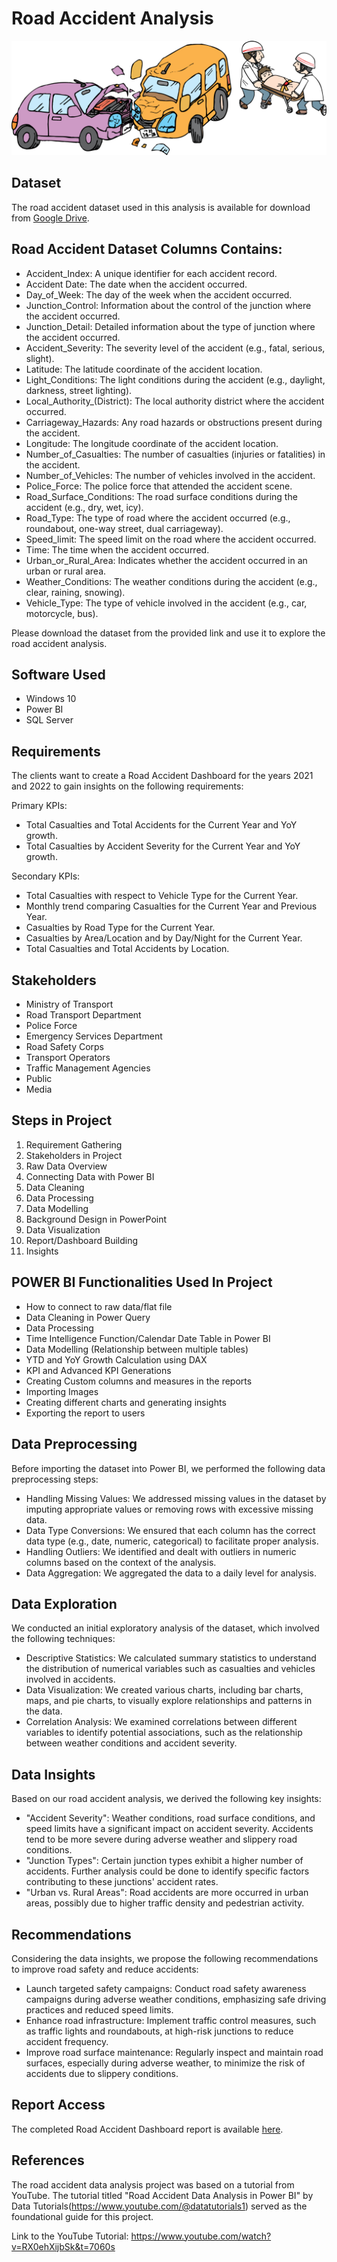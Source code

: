 # Road Accident Analysis

<p align="center">
  <img src="https://github.com/awazbhujel/Road-Accident-Analysis-PowerBi/blob/main/Road-Accident-PNG.png"  title="hover text">
</p>

## Dataset
The road accident dataset used in this analysis is available for download from [Google Drive](link_to_google_drive_dataset).

## Road Accident Dataset Columns Contains:

- Accident_Index: A unique identifier for each accident record.
- Accident Date: The date when the accident occurred.
- Day_of_Week: The day of the week when the accident occurred.
- Junction_Control: Information about the control of the junction where the accident occurred.
- Junction_Detail: Detailed information about the type of junction where the accident occurred.
- Accident_Severity: The severity level of the accident (e.g., fatal, serious, slight).
- Latitude: The latitude coordinate of the accident location.
- Light_Conditions: The light conditions during the accident (e.g., daylight, darkness, street lighting).
- Local_Authority_(District): The local authority district where the accident occurred.
- Carriageway_Hazards: Any road hazards or obstructions present during the accident.
- Longitude: The longitude coordinate of the accident location.
- Number_of_Casualties: The number of casualties (injuries or fatalities) in the accident.
- Number_of_Vehicles: The number of vehicles involved in the accident.
- Police_Force: The police force that attended the accident scene.
- Road_Surface_Conditions: The road surface conditions during the accident (e.g., dry, wet, icy).
- Road_Type: The type of road where the accident occurred (e.g., roundabout, one-way street, dual carriageway).
- Speed_limit: The speed limit on the road where the accident occurred.
- Time: The time when the accident occurred.
- Urban_or_Rural_Area: Indicates whether the accident occurred in an urban or rural area.
- Weather_Conditions: The weather conditions during the accident (e.g., clear, raining, snowing).
- Vehicle_Type: The type of vehicle involved in the accident (e.g., car, motorcycle, bus).

Please download the dataset from the provided link and use it to explore the road accident analysis.

## Software Used
- Windows 10
- Power BI
- SQL Server

## Requirements
The clients want to create a Road Accident Dashboard for the years 2021 and 2022 to gain insights on the following requirements:

Primary KPIs:
- Total Casualties and Total Accidents for the Current Year and YoY growth.
- Total Casualties by Accident Severity for the Current Year and YoY growth.

Secondary KPIs:
- Total Casualties with respect to Vehicle Type for the Current Year.
- Monthly trend comparing Casualties for the Current Year and Previous Year.
- Casualties by Road Type for the Current Year.
- Casualties by Area/Location and by Day/Night for the Current Year.
- Total Casualties and Total Accidents by Location.

## Stakeholders
- Ministry of Transport
- Road Transport Department
- Police Force
- Emergency Services Department
- Road Safety Corps
- Transport Operators
- Traffic Management Agencies
- Public
- Media

## Steps in Project
1. Requirement Gathering
2. Stakeholders in Project
3. Raw Data Overview
4. Connecting Data with Power BI
5. Data Cleaning
6. Data Processing
7. Data Modelling
8. Background Design in PowerPoint
9. Data Visualization
10. Report/Dashboard Building
11. Insights

## POWER BI Functionalities Used In Project
- How to connect to raw data/flat file
- Data Cleaning in Power Query
- Data Processing
- Time Intelligence Function/Calendar Date Table in Power BI
- Data Modelling (Relationship between multiple tables)
- YTD and YoY Growth Calculation using DAX
- KPI and Advanced KPI Generations
- Creating Custom columns and measures in the reports
- Importing Images
- Creating different charts and generating insights
- Exporting the report to users

## Data Preprocessing
Before importing the dataset into Power BI, we performed the following data preprocessing steps:

- Handling Missing Values: We addressed missing values in the dataset by imputing appropriate values or removing rows with excessive missing data.
- Data Type Conversions: We ensured that each column has the correct data type (e.g., date, numeric, categorical) to facilitate proper analysis.
- Handling Outliers: We identified and dealt with outliers in numeric columns based on the context of the analysis.
- Data Aggregation: We aggregated the data to a daily level for analysis.

## Data Exploration
We conducted an initial exploratory analysis of the dataset, which involved the following techniques:

- Descriptive Statistics: We calculated summary statistics to understand the distribution of numerical variables such as casualties and vehicles involved in accidents.
- Data Visualization: We created various charts, including bar charts, maps, and pie charts, to visually explore relationships and patterns in the data.
- Correlation Analysis: We examined correlations between different variables to identify potential associations, such as the relationship between weather conditions and accident severity.

## Data Insights
Based on our road accident analysis, we derived the following key insights:

- "Accident Severity": Weather conditions, road surface conditions, and speed limits have a significant impact on accident severity. Accidents tend to be more severe during adverse weather and slippery road conditions.
- "Junction Types": Certain junction types exhibit a higher number of accidents. Further analysis could be done to identify specific factors contributing to these junctions' accident rates.
- "Urban vs. Rural Areas": Road accidents are more occurred in urban areas, possibly due to higher traffic density and pedestrian activity.

## Recommendations
Considering the data insights, we propose the following recommendations to improve road safety and reduce accidents:

- Launch targeted safety campaigns: Conduct road safety awareness campaigns during adverse weather conditions, emphasizing safe driving practices and reduced speed limits.
- Enhance road infrastructure: Implement traffic control measures, such as traffic lights and roundabouts, at high-risk junctions to reduce accident frequency.
- Improve road surface maintenance: Regularly inspect and maintain road surfaces, especially during adverse weather, to minimize the risk of accidents due to slippery conditions.

## Report Access
The completed Road Accident Dashboard report is available [here](link_to_the_report).

## References
The road accident data analysis project was based on a tutorial from YouTube. The tutorial titled "Road Accident Data Analysis in Power BI" by Data Tutorials(https://www.youtube.com/@datatutorials1) served as the foundational guide for this project.

Link to the YouTube Tutorial: https://www.youtube.com/watch?v=RX0ehXijbSk&t=7060s

